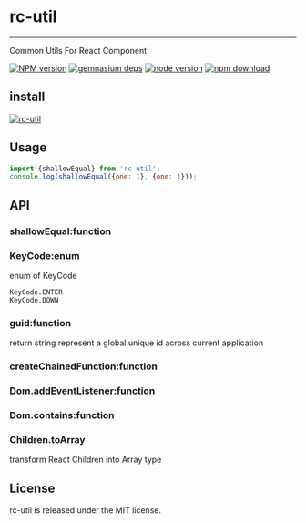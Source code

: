 # rc-util
---

Common Utils For React Component

[![NPM version][npm-image]][npm-url]
[![gemnasium deps][gemnasium-image]][gemnasium-url]
[![node version][node-image]][node-url]
[![npm download][download-image]][download-url]

[npm-image]: http://img.shields.io/npm/v/rc-util.svg?style=flat-square
[npm-url]: http://npmjs.org/package/rc-util
[travis-image]: https://img.shields.io/travis/react-component/util.svg?style=flat-square
[travis-url]: https://travis-ci.org/react-component/util
[coveralls-image]: https://img.shields.io/coveralls/react-component/util.svg?style=flat-square
[coveralls-url]: https://coveralls.io/r/react-component/util?branch=master
[gemnasium-image]: http://img.shields.io/gemnasium/react-component/util.svg?style=flat-square
[gemnasium-url]: https://gemnasium.com/react-component/util
[node-image]: https://img.shields.io/badge/node.js-%3E=_0.10-green.svg?style=flat-square
[node-url]: http://nodejs.org/download/
[download-image]: https://img.shields.io/npm/dm/rc-util.svg?style=flat-square
[download-url]: https://npmjs.org/package/rc-util

## install

[![rc-util](https://nodei.co/npm/rc-util.png)](https://npmjs.org/package/rc-util)

## Usage

```js
import {shallowEqual} from 'rc-util';
console.log(shallowEqual({one: 1}, {one: 1}));
```

## API

### shallowEqual:function

### KeyCode:enum

enum of KeyCode

```
KeyCode.ENTER
KeyCode.DOWN
```

### guid:function

return string represent a global unique id across current application

### createChainedFunction:function

### Dom.addEventListener:function

### Dom.contains:function

### Children.toArray

transform React Children into Array type



## License

rc-util is released under the MIT license.
